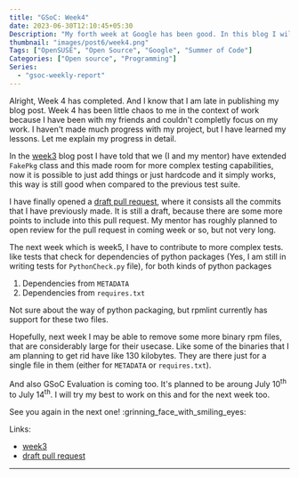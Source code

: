 ```yaml
---
title: "GSoC: Week4"
date: 2023-06-30T12:10:45+05:30
Description: "My forth week at Google has been good. In this blog I will share my learnings and progress for the same"
thumbnail: "images/post6/week4.png"
Tags: ["OpenSUSE", "Open Source", "Google", "Summer of Code"]
Categories: ["Open source", "Programming"]
Series:
  - "gsoc-weekly-report"
---
```


Alright, Week 4 has completed. And I know that I am late in publishing my blog post. Week 4 has been little chaos to me in the context of work because I have been with my friends and couldn't completly focus on my work. I haven't made much progress with my project, but I have learned my lessons. Let me explain my progress in detail.


In the [week3] blog post I have told that we (I and my mentor) have extended `FakePkg` class and this made room for more complex testing capabilities, now it is possible to just add things or just hardcode and it simply works, this way is still good when compared to the previous test suite.

[week3]: /post/week3-at-gsoc/

I have finally opened a [draft pull request], where it consists all the commits that I have previously made. It is still a draft, because there are some more points to include into this pull request. My mentor has roughly planned to open review for the pull request in coming week or so, but not very long.

[draft pull request]: https://github.com/rpm-software-management/rpmlint/pull/1079

The next week which is week5, I have to contribute to more complex tests. like tests that check for dependencies of python packages (Yes, I am still in writing tests for `PythonCheck.py` file), for both kinds of python packages 
1. Dependencies from `METADATA`
2. Dependencies from `requires.txt`

Not sure about the way of python packaging, but rpmlint currently has support for these two files.

Hopefully, next week I may be able to remove some more binary rpm files, that are considerably large for their usecase. Like some of the binaries that I am planning to get rid have like 130 kilobytes. They are there just for a single file in them (either for `METADATA` or `requires.txt`). 

And also GSoC Evaluation is coming too. It's planned to be aroung July 10<sup>th</sup> to July 14<sup>th</sup>. I will try my best to work on this and for the next week too.

See you again in the next one! :grinning_face_with_smiling_eyes:


Links:
- [week3]
- [draft pull request]


---

